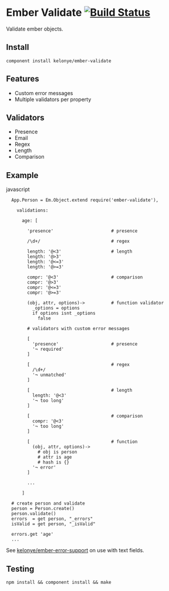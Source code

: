 Ember Validate [![Build Status](https://secure.travis-ci.org/kelonye/ember-validate.png?branch=master)](http://travis-ci.org/kelonye/ember-validate)
===

Validate ember objects.

Install
---

```
component install kelonye/ember-validate
```

Features
---

* Custom error messages
* Multiple validators per property

Validators
---

* Presence
* Email
* Regex
* Length
* Comparison

Example
---

javascript

```
  App.Person = Em.Object.extend require('ember-validate'),

    validations:

      age: [

        'presence'                      # presence

        /\d+/                           # regex

        length: '@<3'                   # length
        length: '@>3'
        length: '@<=3'
        length: '@>=3'

        compr: '@<3'                    # comparison
        compr: '@>3'
        compr: '@<=3'
        compr: '@>=3'

        (obj, attr, options)->          # function validator
          _options = options
          if options isnt _options
            false

        # validators with custom error messages
        
        [
          'presence'                    # presence
          '¬ required'
        ]

        [                               # regex
          /\d+/
          '¬ unmatched'
        ]

        [                               # length
          length: '@<3'
          '¬ too long'
        ]

        [                               # comparison
          compr: '@<3'
          '¬ too long'
        ]

        [                               # function
          (obj, attr, options)->
            # obj is person
            # attr is age
            # hash is {}
          '¬ error'
        ]

        ...

      ]

  # create person and validate
  person = Person.create()
  person.validate()
  errors  = get person, "_errors"
  isValid = get person, "_isValid"

  errors.get 'age'
  ...

```

See [kelonye/ember-error-support](https://github.com/kelonye/ember-error-support) on use with text fields.

Testing
---

```
npm install && component install && make
```